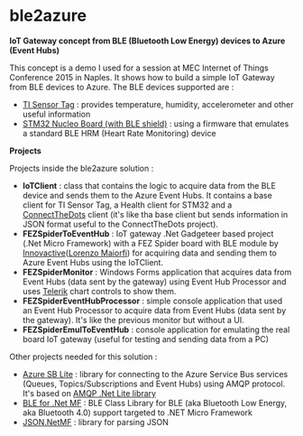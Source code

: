 # ble2azure

**IoT Gateway concept from BLE (Bluetooth Low Energy) devices to Azure (Event Hubs)**

This concept is a demo I used for a session at MEC Internet of Things Conference 2015 in Naples.
It shows how to build a simple IoT Gateway from BLE devices to Azure.
The BLE devices supported are :

* [TI Sensor Tag](http://www.ti.com/ww/en/wireless_connectivity/sensortag/) : provides temperature, humidity, accelerometer and other useful information
* [STM32 Nucleo Board (with BLE shield)](https://developer.mbed.org/teams/ST-Americas-mbed-Team/code/Nucleo_BLE_HeartRate/wiki/Homepage) : using a firmware that emulates a standard BLE HRM (Heart Rate Monitoring) device

**Projects**

Projects inside the ble2azure solution :

* **IoTClient** : class that contains the logic to acquire data from the BLE device and sends them to the Azure Event Hubs. It contains a base client for TI Sensor Tag, a Health client for STM32 and a [ConnectTheDots](https://github.com/MSOpenTech/connectthedots) client (it's like tha base client but sends information in JSON format useful to the ConnectTheDots project).
* **FEZSpiderToEventHub** : IoT gateway .Net Gadgeteer based project (.Net Micro Framework) with a FEZ Spider board with BLE module by [Innovactive](http://www.innovactive.it/)([Lorenzo Maiorfi](http://mvp.microsoft.com/en-us/mvp/Lorenzo%20Maiorfi-5000212)) for acquiring data and sending them to Azure Event Hubs using the IoTClient.
* **FEZSpiderMonitor** : Windows Forms application that acquires data from Event Hubs (data sent by the gateway) using Event Hub Processor and uses [Telerik](http://www.telerik.com/) chart controls to show them.
* **FEZSpiderEventHubProcessor** : simple console application that used an Event Hub Processor to acquire data from Event Hubs (data sent by the gateway). It's like the previous monitor but without a UI.
* **FEZSpiderEmulToEventHub** : console application for emulating the real board IoT gateway (useful for testing and sending data from a PC)

Other projects needed for this solution :

* [Azure SB Lite](http://azuresblite.codeplex.com/) : library for connecting to the Azure Service Bus services (Queues, Topics/Subscriptions and Event Hubs) using AMQP protocol. It's based on [AMQP .Net Lite library](http://amqpnetlite.codeplex.com/)
* [BLE for .Net MF](https://netmfble.codeplex.com/) : BLE Class Library for BLE (aka Bluetooth Low Energy, aka Bluetooth 4.0) support targeted to .NET Micro Framework
* [JSON.NetMF](https://github.com/mweimer/Json.NetMF) : library for parsing JSON
